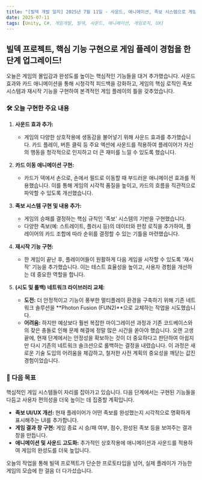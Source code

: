 ```yaml
---
title: "[빌덱 개발 일지] 2025년 7월 11일 - 사운드, 애니메이션, 족보 시스템으로 게임의 완성도를 높이다!"
date: 2025-07-11
tags: [Unity, C#, 게임개발, 빌덱, 사운드, 애니메이션, 게임로직, UX]
---
```


## 빌덱 프로젝트, 핵심 기능 구현으로 게임 플레이 경험을 한 단계 업그레이드!

오늘은 게임의 몰입감과 완성도를 높이는 핵심적인 기능들을 대거 추가했습니다. 사운드 효과와 카드 애니메이션을 통해 시청각적 피드백을 강화하고, 게임의 핵심 로직인 족보 시스템과 재시작 기능을 구현하여 본격적인 게임 플레이의 틀을 갖추었습니다.

### 🛠️ 오늘 구현한 주요 내용

1.  **사운드 효과 추가:**
    *   게임의 다양한 상호작용에 생동감을 불어넣기 위해 사운드 효과를 추가했습니다. 카드 플레이, 버튼 클릭 등 주요 액션에 사운드를 적용하여 플레이어가 자신의 행동을 청각적으로 인지하고 더 큰 재미를 느낄 수 있도록 했습니다.

2.  **카드 이동 애니메이션 구현:**
    *   카드가 덱에서 손으로, 손에서 필드로 이동할 때 부드러운 애니메이션 효과를 적용했습니다. 이를 통해 게임의 시각적 품질을 높이고, 카드의 흐름을 직관적으로 파악할 수 있도록 개선했습니다.

3.  **족보 시스템 구현 및 내용 추가:**
    *   게임의 승패를 결정하는 핵심 규칙인 '족보' 시스템의 기반을 구현했습니다.
    *   다양한 족보(예: 스트레이트, 플러시 등)의 데이터와 판정 로직을 추가하여, 플레이어의 카드 조합에 따라 순위를 결정할 수 있는 기틀을 마련했습니다.

4.  **재시작 기능 구현:**
    *   한 게임이 끝난 후, 플레이어들이 원활하게 다음 게임을 시작할 수 있도록 '재시작' 기능을 추가했습니다. 이는 테스트 효율성을 높이고, 사용자 경험을 개선하는 데 중요한 역할을 합니다.

5.  **(시도 및 롤백) 네트워크 라이브러리 교체:**
    *   **도전:** 더 안정적이고 기능이 풍부한 멀티플레이 환경을 구축하기 위해 기존 네트워크 솔루션을 **Photon Fusion (FUN2)**으로 교체하는 작업을 시도했습니다.
    *   **어려움:** 하지만 예상보다 훨씬 복잡한 마이그레이션 과정과 기존 코드베이스와의 잦은 충돌로 인해 문제 해결에 정말 많은 시간을 쏟아야 했습니다. 오랜 고생 끝에, 현재 단계에서는 안정성을 확보하는 것이 더 중요하다고 판단하여 아쉽지만 다시 기존의 네트워크 솔크션으로 롤백하는 결정을 내렸습니다. 이 과정은 새로운 기술 도입의 어려움을 체감하고, 철저한 사전 계획의 중요성을 깨닫는 값진 경험이었습니다.

### 🚀 다음 목표


핵심적인 게임 시스템들이 자리를 잡아가고 있습니다. 다음 단계에서는 구현된 기능들을 다듬고 사용자 편의성을 더욱 높이는 데 집중할 계획입니다.

*   **족보 UI/UX 개선:** 현재 플레이어가 어떤 족보를 완성했는지 시각적으로 명확하게 표시해주는 UI를 추가합니다.
*   **게임 결과 창 구현:** 게임 종료 시 승/패 여부, 점수, 완성된 족보 등을 보여주는 결과 창을 만듭니다.
*   **애니메이션 및 사운드 고도화:** 추가적인 상호작용에 애니메이션과 사운드를 적용하여 게임의 완성도를 더욱 높입니다.

오늘의 작업을 통해 빌덱 프로젝트가 단순한 프로토타입을 넘어, 실제 플레이가 가능한 게임의 모습에 한 걸음 더 다가섰습니다.
